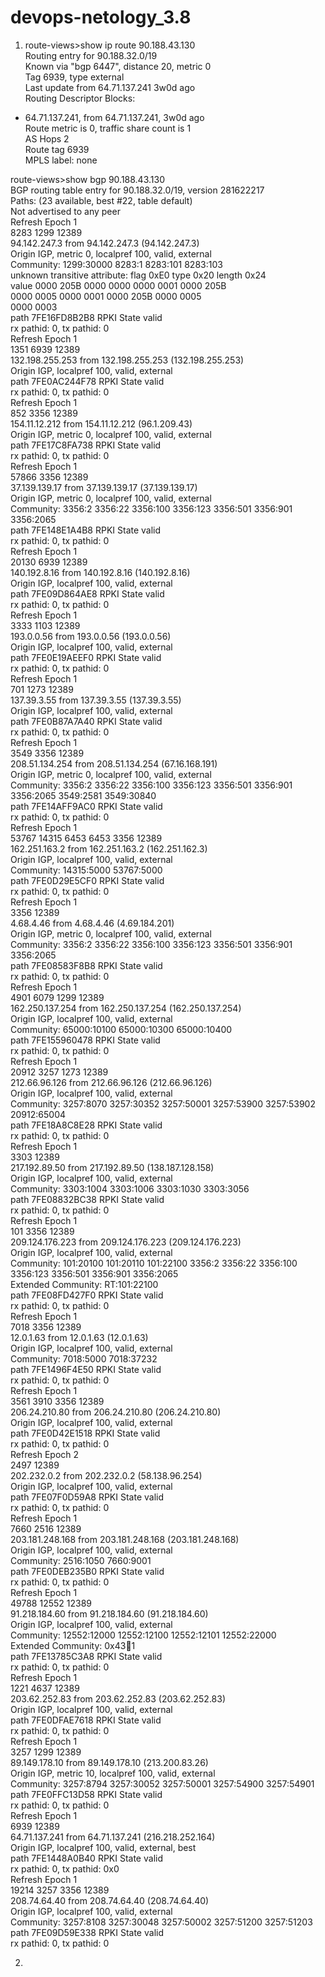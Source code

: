 # devops-netology_3.8
1. route-views>show ip route 90.188.43.130   
Routing entry for 90.188.32.0/19  
  Known via "bgp 6447", distance 20, metric 0  
  Tag 6939, type external  
  Last update from 64.71.137.241 3w0d ago  
  Routing Descriptor Blocks:  
  * 64.71.137.241, from 64.71.137.241, 3w0d ago  
      Route metric is 0, traffic share count is 1  
      AS Hops 2  
      Route tag 6939  
      MPLS label: none  

route-views>show bgp 90.188.43.130         
BGP routing table entry for 90.188.32.0/19, version 281622217  
Paths: (23 available, best #22, table default)  
  Not advertised to any peer  
  Refresh Epoch 1  
  8283 1299 12389  
    94.142.247.3 from 94.142.247.3 (94.142.247.3)  
      Origin IGP, metric 0, localpref 100, valid, external  
      Community: 1299:30000 8283:1 8283:101 8283:103  
      unknown transitive attribute: flag 0xE0 type 0x20 length 0x24  
        value 0000 205B 0000 0000 0000 0001 0000 205B  
              0000 0005 0000 0001 0000 205B 0000 0005  
              0000 0003   
      path 7FE16FD8B2B8 RPKI State valid  
      rx pathid: 0, tx pathid: 0  
  Refresh Epoch 1  
  1351 6939 12389  
    132.198.255.253 from 132.198.255.253 (132.198.255.253)  
      Origin IGP, localpref 100, valid, external  
      path 7FE0AC244F78 RPKI State valid  
      rx pathid: 0, tx pathid: 0  
  Refresh Epoch 1  
  852 3356 12389  
    154.11.12.212 from 154.11.12.212 (96.1.209.43)  
      Origin IGP, metric 0, localpref 100, valid, external  
      path 7FE17C8FA738 RPKI State valid  
      rx pathid: 0, tx pathid: 0  
  Refresh Epoch 1  
  57866 3356 12389  
    37.139.139.17 from 37.139.139.17 (37.139.139.17)  
      Origin IGP, metric 0, localpref 100, valid, external  
      Community: 3356:2 3356:22 3356:100 3356:123 3356:501 3356:901 3356:2065   
      path 7FE148E1A4B8 RPKI State valid    
      rx pathid: 0, tx pathid: 0   
  Refresh Epoch 1  
  20130 6939 12389  
    140.192.8.16 from 140.192.8.16 (140.192.8.16)  
      Origin IGP, localpref 100, valid, external  
      path 7FE09D864AE8 RPKI State valid  
      rx pathid: 0, tx pathid: 0  
  Refresh Epoch 1  
  3333 1103 12389  
    193.0.0.56 from 193.0.0.56 (193.0.0.56)  
      Origin IGP, localpref 100, valid, external  
      path 7FE0E19AEEF0 RPKI State valid  
      rx pathid: 0, tx pathid: 0  
  Refresh Epoch 1  
  701 1273 12389  
    137.39.3.55 from 137.39.3.55 (137.39.3.55)  
      Origin IGP, localpref 100, valid, external  
      path 7FE0B87A7A40 RPKI State valid  
      rx pathid: 0, tx pathid: 0  
  Refresh Epoch 1  
  3549 3356 12389  
    208.51.134.254 from 208.51.134.254 (67.16.168.191)  
      Origin IGP, metric 0, localpref 100, valid, external  
      Community: 3356:2 3356:22 3356:100 3356:123 3356:501 3356:901 3356:2065 3549:2581 3549:30840  
      path 7FE14AFF9AC0 RPKI State valid  
      rx pathid: 0, tx pathid: 0  
  Refresh Epoch 1  
  53767 14315 6453 6453 3356 12389  
    162.251.163.2 from 162.251.163.2 (162.251.162.3)  
      Origin IGP, localpref 100, valid, external  
      Community: 14315:5000 53767:5000  
      path 7FE0D29E5CF0 RPKI State valid  
      rx pathid: 0, tx pathid: 0  
  Refresh Epoch 1  
  3356 12389  
    4.68.4.46 from 4.68.4.46 (4.69.184.201)  
      Origin IGP, metric 0, localpref 100, valid, external  
      Community: 3356:2 3356:22 3356:100 3356:123 3356:501 3356:901 3356:2065  
      path 7FE08583F8B8 RPKI State valid  
      rx pathid: 0, tx pathid: 0  
  Refresh Epoch 1  
  4901 6079 1299 12389  
    162.250.137.254 from 162.250.137.254 (162.250.137.254)  
      Origin IGP, localpref 100, valid, external  
      Community: 65000:10100 65000:10300 65000:10400  
      path 7FE155960478 RPKI State valid  
      rx pathid: 0, tx pathid: 0  
  Refresh Epoch 1  
  20912 3257 1273 12389  
    212.66.96.126 from 212.66.96.126 (212.66.96.126)  
      Origin IGP, localpref 100, valid, external  
      Community: 3257:8070 3257:30352 3257:50001 3257:53900 3257:53902 20912:65004  
      path 7FE18A8C8E28 RPKI State valid  
      rx pathid: 0, tx pathid: 0  
  Refresh Epoch 1  
  3303 12389  
    217.192.89.50 from 217.192.89.50 (138.187.128.158)  
      Origin IGP, localpref 100, valid, external  
      Community: 3303:1004 3303:1006 3303:1030 3303:3056  
      path 7FE08832BC38 RPKI State valid  
      rx pathid: 0, tx pathid: 0  
  Refresh Epoch 1  
  101 3356 12389   
    209.124.176.223 from 209.124.176.223 (209.124.176.223)  
      Origin IGP, localpref 100, valid, external  
      Community: 101:20100 101:20110 101:22100 3356:2 3356:22 3356:100 3356:123 3356:501 3356:901 3356:2065  
      Extended Community: RT:101:22100  
      path 7FE08FD427F0 RPKI State valid  
      rx pathid: 0, tx pathid: 0  
  Refresh Epoch 1  
  7018 3356 12389  
    12.0.1.63 from 12.0.1.63 (12.0.1.63)  
      Origin IGP, localpref 100, valid, external  
      Community: 7018:5000 7018:37232  
      path 7FE1496F4E50 RPKI State valid  
      rx pathid: 0, tx pathid: 0  
  Refresh Epoch 1  
  3561 3910 3356 12389  
    206.24.210.80 from 206.24.210.80 (206.24.210.80)  
      Origin IGP, localpref 100, valid, external  
      path 7FE0D42E1518 RPKI State valid  
      rx pathid: 0, tx pathid: 0  
  Refresh Epoch 2  
  2497 12389  
    202.232.0.2 from 202.232.0.2 (58.138.96.254)  
      Origin IGP, localpref 100, valid, external  
      path 7FE07F0D59A8 RPKI State valid  
      rx pathid: 0, tx pathid: 0  
  Refresh Epoch 1  
  7660 2516 12389  
    203.181.248.168 from 203.181.248.168 (203.181.248.168)  
      Origin IGP, localpref 100, valid, external  
      Community: 2516:1050 7660:9001  
      path 7FE0DEB235B0 RPKI State valid  
      rx pathid: 0, tx pathid: 0  
  Refresh Epoch 1  
  49788 12552 12389  
    91.218.184.60 from 91.218.184.60 (91.218.184.60)  
      Origin IGP, localpref 100, valid, external  
      Community: 12552:12000 12552:12100 12552:12101 12552:22000  
      Extended Community: 0x43:100:1  
      path 7FE13785C3A8 RPKI State valid  
      rx pathid: 0, tx pathid: 0  
  Refresh Epoch 1  
  1221 4637 12389  
    203.62.252.83 from 203.62.252.83 (203.62.252.83)  
      Origin IGP, localpref 100, valid, external  
      path 7FE0DFAE7618 RPKI State valid  
      rx pathid: 0, tx pathid: 0  
  Refresh Epoch 1  
  3257 1299 12389  
    89.149.178.10 from 89.149.178.10 (213.200.83.26)  
      Origin IGP, metric 10, localpref 100, valid, external  
      Community: 3257:8794 3257:30052 3257:50001 3257:54900 3257:54901  
      path 7FE0FFC13D58 RPKI State valid  
      rx pathid: 0, tx pathid: 0  
  Refresh Epoch 1  
  6939 12389  
    64.71.137.241 from 64.71.137.241 (216.218.252.164)  
      Origin IGP, localpref 100, valid, external, best  
      path 7FE1448A0B40 RPKI State valid  
      rx pathid: 0, tx pathid: 0x0  
  Refresh Epoch 1  
  19214 3257 3356 12389  
    208.74.64.40 from 208.74.64.40 (208.74.64.40)  
      Origin IGP, localpref 100, valid, external  
      Community: 3257:8108 3257:30048 3257:50002 3257:51200 3257:51203  
      path 7FE09D59E338 RPKI State valid  
      rx pathid: 0, tx pathid: 0  

2. 
